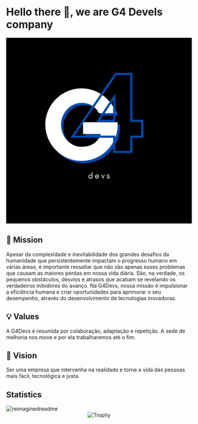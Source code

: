 # Hello there 👋, we are G4 Devels company

![Company logo](./company-logo.jpeg)

## 🎯 Mission
Apesar da complexidade e inevitabilidade dos grandes desafios da humanidade que persistentemente impactam o progresso humano em várias áreas, é importante ressaltar que não são apenas esses problemas que causam as maiores perdas em nossa vida diária. São, na verdade, os pequenos obstáculos, desvios e atrasos que acabam se revelando os verdadeiros inibidores do avanço. Na G4Devs, nossa missão é impulsionar a eficiência humana e criar oportunidades para aprimorar o seu desempenho, através do desenvolvimento de tecnologias inovadoras.

## 💡 Values
A G4Devs é resumida por colaboração, adaptação e repetição. A sede de melhoria nos move e por ela trabalharemos até o fim.

## 👀 Vision
Ser uma empresa que intervenha na realidade e torne a vida das pessoas mais fácil, tecnológica e justa.

## Statistics

<!-- Documentation: https://github.com/PressJump/reimaginedreadme-->
<img src="https://myreadme.vercel.app/api/embed/YOURUSERNAME?panels=userstatistics,toprepositories,toplanguages,commitgraph" alt="reimaginedreadme" />

<!-- Documentation: https://github.com/ryo-ma/github-profile-trophy-->
<div align="center">
  <img src="https://github-profile-trophy.vercel.app/?username=ryo-ma&title=MultiLanguage,Repositories,Reviews,Commits,Issues,PullRequest" alt="Trophy">
</div>



<!--

**Here are some ideas to get you started:**

🙋‍♀️ A short introduction - what is your organization all about?
🌈 Contribution guidelines - how can the community get involved?
👩‍💻 Useful resources - where can the community find your docs? Is there anything else the community should know?
🍿 Fun facts - what does your team eat for breakfast?
🧙 Remember, you can do mighty things with the power of [Markdown](https://docs.github.com/github/writing-on-github/getting-started-with-writing-and-formatting-on-github/basic-writing-and-formatting-syntax)
-->
